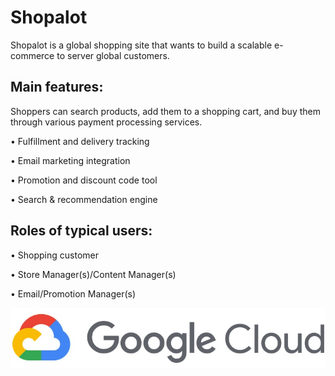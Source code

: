# Shopalot

Shopalot is a global shopping site that wants to build a scalable e-commerce to server global customers.


## Main features:

Shoppers can search products, add them to a shopping cart, and buy them through various payment processing services.

• Fulfillment and delivery tracking

• Email marketing integration

• Promotion and discount code tool

• Search & recommendation engine

## Roles of typical users:

• Shopping customer

• Store Manager(s)/Content Manager(s)

• Email/Promotion Manager(s)



![Image of GCP](https://github.com/IamVigneshC/ProfessionalCloudArchitect-CaseStudy-Shopalot/blob/master/1.jpg)
